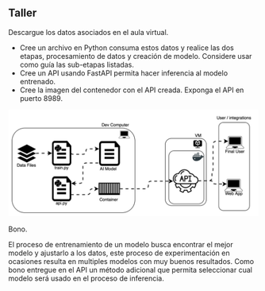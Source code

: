 ## Taller

Descargue los datos asociados en el aula virtual.


- Cree un archivo en Python consuma estos datos y realice las dos etapas, procesamiento de datos y creación de modelo. Considere usar como guía las sub-etapas listadas. 
- Cree un API usando FastAPI permita hacer inferencia al modelo entrenado.
- Cree la imagen del contenedor con el API creada. Exponga el API en puerto 8989.

![nivel 0](img/lvl0.svg)

Bono.

El proceso de entrenamiento de un modelo busca encontrar el mejor modelo y ajustarlo a los datos, este proceso de experimentación en ocasiones resulta en multiples modelos con muy buenos resultados. Como bono entregue en el API un método adicional que permita seleccionar cual modelo será usado en el proceso de inferencia.